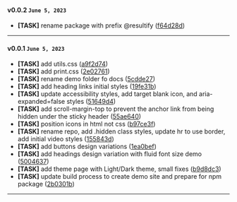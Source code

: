 
#### v0.0.2 `June 5, 2023`

- **[TASK]** rename package with prefix @resultify ([f64d28d](https://github.com/Resultify/initial.css/commit/f64d28d))

***

#### v0.0.1 `June 5, 2023`

- **[TASK]** add utils.css ([a9f2d74](https://github.com/Resultify/initial.css/commit/a9f2d74))
- **[TASK]** add print.css ([2e02761](https://github.com/Resultify/initial.css/commit/2e02761))
- **[TASK]** rename demo folder fo docs ([5cdde27](https://github.com/Resultify/initial.css/commit/5cdde27))
- **[TASK]** add heading links initial styles ([19fe31b](https://github.com/Resultify/initial.css/commit/19fe31b))
- **[TASK]** update accessibility styles, add target blank icon, and aria-expanded=false styles ([51649d4](https://github.com/Resultify/initial.css/commit/51649d4))
- **[TASK]** add scroll-margin-top to prevent the anchor link from being hidden under the sticky header ([55ae640](https://github.com/Resultify/initial.css/commit/55ae640))
- **[TASK]** position icons in html not css ([b97ce3f](https://github.com/Resultify/initial.css/commit/b97ce3f))
- **[TASK]** rename repo, add .hidden class styles, update hr to use border, add initial video styles ([155843d](https://github.com/Resultify/initial.css/commit/155843d))
- **[TASK]** add buttons design variations ([1ea0bef](https://github.com/Resultify/initial.css/commit/1ea0bef))
- **[TASK]** add headings design variation with fluid font size demo ([5004637](https://github.com/Resultify/initial.css/commit/5004637))
- **[TASK]** add theme page with Light/Dark theme, small fixes ([b9d8dc3](https://github.com/Resultify/initial.css/commit/b9d8dc3))
- **[TASK]** update build process to create demo site and prepare for npm package ([2b0301b](https://github.com/Resultify/initial.css/commit/2b0301b))

***
